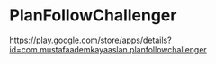 # PlanFollowChallenger
https://play.google.com/store/apps/details?id=com.mustafaademkayaaslan.planfollowchallenger
